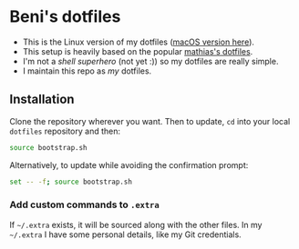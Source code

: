 # Beni's dotfiles

* This is the Linux version of my dotfiles ([macOS version here](https://github.com/benitolopez/dotfiles-macos)).
* This setup is heavily based on the popular [mathias's dotfiles](https://github.com/mathiasbynens/dotfiles/).
* I'm not a *shell superhero* (not yet :)) so my dotfiles are really simple.
* I maintain this repo as *my* dotfiles.

## Installation

Clone the repository wherever you want. Then to update, `cd` into your local `dotfiles` repository and then:

```bash
source bootstrap.sh
```

Alternatively, to update while avoiding the confirmation prompt:

```bash
set -- -f; source bootstrap.sh
```

### Add custom commands to `.extra`

If `~/.extra` exists, it will be sourced along with the other files. In my `~/.extra` I have some personal details, like my Git credentials.
